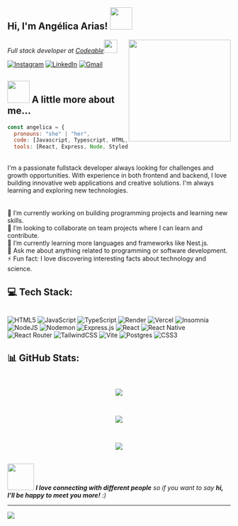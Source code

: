 <h2> Hi, I'm Angélica Arias! <img src="https://media.giphy.com/media/mGcNjsfWAjY5AEZNw6/giphy.gif" width="50"></h2>
<img align='right' src="https://media.giphy.com/media/ieyl9zmCjO4b4t6qoY/giphy.gif" width="230">
<p><em>Full stack developer at <a href="https://www.codeable.la/">Codeable</a><img src="https://media.giphy.com/media/fYSnHlufseco8Fh93Z/giphy.gif" width="30"></em></p>

[![Instagram](https://img.shields.io/badge/Instagram-%23E4405F.svg?logo=Instagram&logoColor=white)](https://instagram.com/angelica.arias33?igsh=MXF4Z3BrdHVveXZ3aw==) [![LinkedIn](https://img.shields.io/badge/LinkedIn-%230077B5.svg?logo=linkedin&logoColor=white)](https://linkedin.com/in/ang%C3%A9licaarias/) [![Gmail](https://img.shields.io/badge/Gmail-%23646CFF.svg?logo=gmail&logoColor=white)](angelica.arias33@gmail.com)

## <img src="https://media.giphy.com/media/VgCDAzcKvsR6OM0uWg/giphy.gif" width="50"> A little more about me...  

```javascript
const angelica = {
  pronouns: "she" | "her",
  code: [Javascript, Typescript, HTML, CSS],
  tools: [React, Express, Node, Styled-Components, Tailwind]
```
<br>I'm a passionate fullstack developer always looking for challenges and growth opportunities. With experience in both frontend and backend, I love building innovative web applications and creative solutions. I'm always learning and exploring new technologies.<br><br><br>🔭 I’m currently working on building programming projects and learning new skills.<br>👯 I’m looking to collaborate on team projects where I can learn and contribute.<br>🌱 I’m currently learning more languages and frameworks like Nest.js.<br>💬 Ask me about anything related to programming or software development.<br>⚡ Fun fact: I love discovering interesting facts about technology and science.

## 💻 Tech Stack:
<br>![HTML5](https://img.shields.io/badge/html5-%23E34F26.svg?style=flat&logo=html5&logoColor=white) ![JavaScript](https://img.shields.io/badge/javascript-%23323330.svg?style=flat&logo=javascript&logoColor=%23F7DF1E) ![TypeScript](https://img.shields.io/badge/typescript-%23007ACC.svg?style=flat&logo=typescript&logoColor=white) ![Render](https://img.shields.io/badge/Render-%23E34F26.svg?style=flat&logo=render&logoColor=white) ![Vercel](https://img.shields.io/badge/vercel-%23000000.svg?style=flat&logo=vercel&logoColor=white) ![Insomnia](https://img.shields.io/badge/Insomnia-black?style=flat&logo=insomnia&logoColor=5849BE) ![NodeJS](https://img.shields.io/badge/node.js-6DA55F?style=flat&logo=node.js&logoColor=white) ![Nodemon](https://img.shields.io/badge/NODEMON-%23323330.svg?style=flat&logo=nodemon&logoColor=%BBDEAD) ![Express.js](https://img.shields.io/badge/express.js-%23404d59.svg?style=flat&logo=express&logoColor=%2361DAFB) ![React](https://img.shields.io/badge/react-%2320232a.svg?style=flat&logo=react&logoColor=%2361DAFB) ![React Native](https://img.shields.io/badge/react_native-%2320232a.svg?style=flat&logo=react&logoColor=%2361DAFB) ![React Router](https://img.shields.io/badge/React_Router-CA4245?style=flat&logo=react-router&logoColor=white) ![TailwindCSS](https://img.shields.io/badge/tailwindcss-%2338B2AC.svg?style=flat&logo=tailwind-css&logoColor=white) ![Vite](https://img.shields.io/badge/vite-%23646CFF.svg?style=flat&logo=vite&logoColor=white) ![Postgres](https://img.shields.io/badge/postgres-%23316192.svg?style=flat&logo=postgresql&logoColor=white)  ![CSS3](https://img.shields.io/badge/css3-%231572B6.svg?style=flat&logo=css3&logoColor=white) 

## 📊 GitHub Stats:
<br>
<p align="center">
    <img src="https://github-readme-stats.vercel.app/api?username=AYolimaArias&theme=dracula&hide_border=false&include_all_commits=false&count_private=false" />
</p>
<br>
<p align="center">
    <img src="https://github-readme-streak-stats.herokuapp.com/?user=AYolimaArias&theme=dracula&hide_border=false" />
</p>
<br>
<p align="center">
    <img src="https://github-readme-stats.vercel.app/api/top-langs/?username=AYolimaArias&theme=dracula&hide_border=false&include_all_commits=false&count_private=false&layout=compact" />
</p>
<br>
<img src="https://media.giphy.com/media/LnQjpWaON8nhr21vNW/giphy.gif" width="60"> <em><b>I love connecting with different people</b> so if you want to say <b>hi, I'll be happy to meet you more!</b> :)</em>

---
[![](https://visitcount.itsvg.in/api?id=AYolimaArias&icon=7&color=10)](https://visitcount.itsvg.in)

<!-- Proudly created with GPRM ( https://gprm.itsvg.in ) -->
